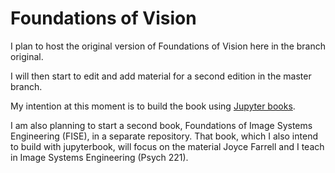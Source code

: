 # Foundations of Vision

I plan to host the original version of Foundations of Vision here in the branch original.

I will then start to edit and add material for a second edition in the master branch. 

My intention at this moment is to build the book using [Jupyter books](https://jupyterbook.org/intro.html).

I am also planning to start a second book, Foundations of Image Systems Engineering (FISE), in a separate repository.   That book, which I also intend to build with jupyterbook, will focus on the material Joyce Farrell and I teach in Image Systems Engineering (Psych 221).

